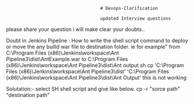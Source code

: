                                         # Devops-Clarification
                                        
                                        updated Interview questions 

please share your question i will make clear your doubts..

Doubt in Jenkins Pipeline : 
How to write the shell script command to deploy or move the any builld war file to destination folder.
ie for example" 
from C:\Program Files (x86)\Jenkins\workspace\Ant Pipeline3\dist\AntExample.war to C:\Program Files (x86)\Jenkins\workspace\Ant Pipeline3\dist\Ant output
 sh cp 'C:\Program Files (x86)\Jenkins\workspace\Ant Pipeline3\dist' 'C:\Program Files (x86)\Jenkins\workspace\Ant Pipeline3\dist\Ant Output'   this is not working 
 
Solutation:-
select SH shell script and give like below.
cp -r "sorce path" "destination path"
